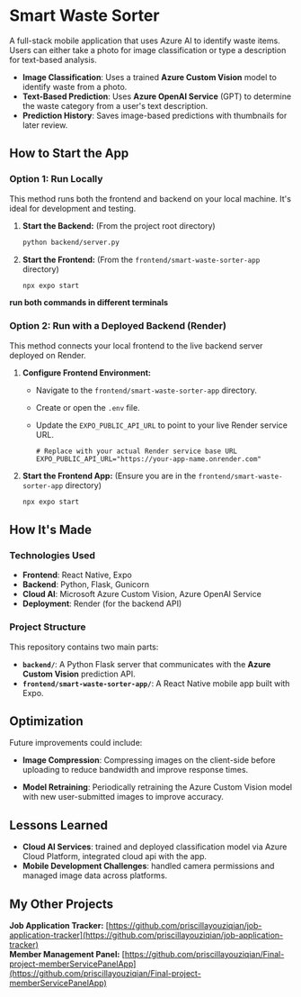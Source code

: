 # Smart Waste Sorter

A full-stack mobile application that uses Azure AI to identify waste items. Users can either take a photo for image classification or type a description for text-based analysis.
-   **Image Classification**: Uses a trained **Azure Custom Vision** model to identify waste from a photo.
-   **Text-Based Prediction**: Uses **Azure OpenAI Service** (GPT) to determine the waste category from a user's text description.
-   **Prediction History**: Saves image-based predictions with thumbnails for later review.

## How to Start the App

### Option 1: Run Locally

This method runs both the frontend and backend on your local machine. It's ideal for development and testing.

1.  **Start the Backend:**
    (From the project root directory)

    ```bash
    python backend/server.py
    ```

2.  **Start the Frontend:**
    (From the `frontend/smart-waste-sorter-app` directory)

    ```bash
    npx expo start
    ```

**run both commands in different terminals**

### Option 2: Run with a Deployed Backend (Render)

This method connects your local frontend to the live backend server deployed on Render.

1.  **Configure Frontend Environment:**
    -   Navigate to the `frontend/smart-waste-sorter-app` directory.
    -   Create or open the `.env` file.
    -   Update the `EXPO_PUBLIC_API_URL` to point to your live Render service URL.

        ```
        # Replace with your actual Render service base URL
        EXPO_PUBLIC_API_URL="https://your-app-name.onrender.com"
        ```

2.  **Start the Frontend App:**
    (Ensure you are in the `frontend/smart-waste-sorter-app` directory)

    ```bash
    npx expo start
    ```

## How It's Made

### Technologies Used

-   **Frontend**: React Native, Expo
-   **Backend**: Python, Flask, Gunicorn
-   **Cloud AI**: Microsoft Azure Custom Vision, Azure OpenAI Service
-   **Deployment**: Render (for the backend API)

### Project Structure

This repository contains two main parts:

-   **`backend/`**: A Python Flask server that communicates with the **Azure Custom Vision** prediction API.
-   **`frontend/smart-waste-sorter-app/`**: A React Native mobile app built with Expo.

## Optimization

Future improvements could include:
-   **Image Compression**: Compressing images on the client-side before uploading to reduce bandwidth and improve response times.

-   **Model Retraining**: Periodically retraining the Azure Custom Vision model with new user-submitted images to improve accuracy.

## Lessons Learned

-   **Cloud AI Services**: trained and deployed classification model via Azure Cloud Platform, integrated cloud api with the app.
-   **Mobile Development Challenges**: handled camera permissions and managed image data across platforms.

## My Other Projects

**Job Application Tracker:** [https://github.com/priscillayouziqian/job-application-tracker](https://github.com/priscillayouziqian/job-application-tracker) <br>
**Member Management Panel:** [https://github.com/priscillayouziqian/Final-project-memberServicePanelApp](https://github.com/priscillayouziqian/Final-project-memberServicePanelApp) <br>
